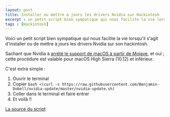 ```yaml
---
layout: post
title: Installer ou mettre à jours les drivers Nvidia sur Hackintosh
excerpt : un petit script bien sympatique qui nous facilite la vie lorsqu'il s'agit d'installer ou de mettre à jours les drivers Nvidia sur son hackintosh.
tags : [Hackintosh]
---
```


Voici un petit script bien sympatique qui nous facilite la vie lorsqu'il s'agit d'installer ou de mettre à jours les drivers Nvidia sur son hackintosh.

Sachant que Nvidia à [arrété le support de macOS à partir de Mojave](https://docs.nvidia.com/cuda/cuda-toolkit-release-notes/index.html#title-new-features), et oui ; cette procédure est valable pour macOS High Sierra (10.12) et inférieur.

C'est extra simple :
1. Ouvrir le terminal
2. Copier `bash <(curl -s https://raw.githubusercontent.com/Benjamin-Dobell/nvidia-update/master/nvidia-update.sh)`
3. Coller dans le terminal et faire entrer
4. Et voilà !!

[La source du script](https://github.com/Benjamin-Dobell/nvidia-update)
